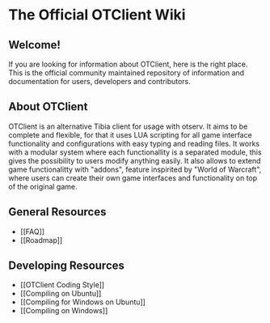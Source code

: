 # The Official OTClient Wiki

## Welcome!
If you are looking for information about OTClient, here is the right place. This is the official community maintained repository of information and documentation for users, developers and contributors.

## About OTClient
OTClient is an alternative Tibia client for usage with otserv.
It aims to be complete and flexible, for that it uses LUA
scripting for all game interface functionality and configurations with easy typing and reading files.
It works with a modular system where each functionallity is a separated module,
this gives the possibility to users modify anything easily. It also allows to
extend game functionalitty with "addons", feature inspirited by "World of Warcraft", where
users can create their own game interfaces and functionality on top of the original game.

## General Resources
* [[FAQ]]
* [[Roadmap]]

## Developing Resources
* [[OTClient Coding Style]]
* [[Compiling on Ubuntu]]
* [[Compiling for Windows on Ubuntu]]
* [[Compiling on Windows]]
